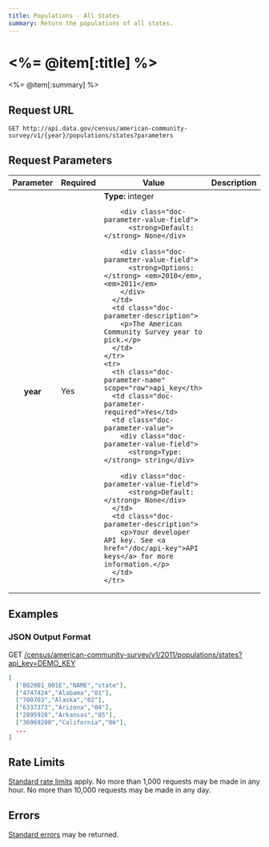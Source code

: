 ```yaml
---
title: Populations - All States
summary: Return the populations of all states.
---
```


# <%= @item[:title] %>
<%= @item[:summary] %>

## Request URL

`GET http://api.data.gov/census/american-community-survey/v1/{year}/populations/states?parameters`

## Request Parameters

<table border="0" cellpadding="0" cellspacing="0" class="doc-parameters">
  <thead>
    <tr>
      <th class="doc-parameters-name" scope="col">Parameter</th>
      <th class="doc-parameters-required" scope="col">Required</th>
      <th class="doc-parameters-value" scope="col">Value</th>
      <th class="doc-parameters-description" scope="col">Description</th>
    </tr>
  </thead>
  <tbody>
    <tr>
      <th class="doc-parameter-name" scope="row">year</th>
      <td class="doc-parameter-required">Yes</td>
      <td class="doc-parameter-value">
        <div class="doc-parameter-value-field">
          <strong>Type:</strong> integer</div>

        <div class="doc-parameter-value-field">
          <strong>Default:</strong> None</div>

        <div class="doc-parameter-value-field">
          <strong>Options:</strong> <em>2010</em>, <em>2011</em>
        </div>
      </td>
      <td class="doc-parameter-description">
        <p>The American Community Survey year to pick.</p>
      </td>
    </tr>
    <tr>
      <th class="doc-parameter-name" scope="row">api_key</th>
      <td class="doc-parameter-required">Yes</td>
      <td class="doc-parameter-value">
        <div class="doc-parameter-value-field">
          <strong>Type:</strong> string</div>

        <div class="doc-parameter-value-field">
          <strong>Default:</strong> None</div>
      </td>
      <td class="doc-parameter-description">
        <p>Your developer API key. See <a href="/doc/api-key">API keys</a> for more information.</p>
      </td>
    </tr>
  </tbody>
</table>

## Examples

### JSON Output Format

<div class="doc-example-url">GET <a href="http://api.data.gov/census/american-community-survey/v1/2011/populations/states?api_key=DEMO_KEY">/census/american-community-survey/v1/2011/populations/states?api_key=DEMO_KEY</a></div>

```json
[
  ["B02001_001E","NAME","state"],
  ["4747424","Alabama","01"],
  ["700703","Alaska","02"],
  ["6337373","Arizona","04"],
  ["2895928","Arkansas","05"],
  ["36969200","California","06"],
  ...
]
```

## Rate Limits

[Standard rate limits](/docs/rate-limits) apply. No more than 1,000 requests may be made in any hour. No more than 10,000 requests may be made in any day.

## Errors

[Standard errors](/docs/errors) may be returned.
